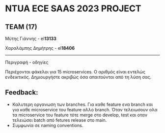 # NTUA ECE SAAS 2023 PROJECT
  
## TEAM (17)
 
Μύτης Γιάννης - el**13133**

Χαραλάμπης Δημήτρης - el**18406** 

***

Περιγραφή - οδηγίες
  
Περιέχονται φάκελοι για 15 microservices. Ο αριθμός είναι εντελώς ενδεικτικός. Δημιουργήστε ακριβώς όσα απαιτούνται από τη λύση σας.


## Feedback: 
* Καλυτερη οργανωση των branches. Για καθε feature ενα branch και για καθε microservice του feature αλλο branch. Όταν τελειωσουν ολα τα microservice του feature τότε merge στo develop, test και οταν τελειώσει batch από fetures release στο main.
* Συμφωνία σε naming conventions.
  
